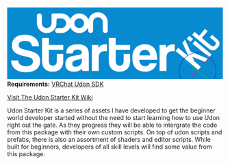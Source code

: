 ![alt text](https://github.com/akalink/Udon-Starter-Kit/blob/main/raw%20files/usk%20logo.png?raw=true)
**Requirements:**
[VRChat Udon SDK](https://vrchat.com/home/download)

[Visit The Udon Starter Kit Wiki](https://garrett-mcpherson.gitbook.io/udon-starter-kit-wiki/)

Udon Starter Kit is a series of assets I have developed to get the beginner world developer started without the need to start learning how to use Udon right out the gate. As they progress they will be able to intergrate the code from this package with their own custom scripts. On top of udon scripts and prefabs, there is also an assortment of shaders and editor scripts. While built for beginners, developers of all skill levels will find some value from this package.
